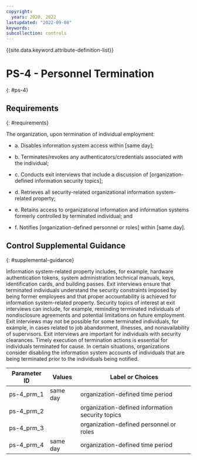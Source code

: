 ```yaml
---
copyright:
  years: 2020, 2022
lastupdated: "2022-09-08"
keywords: 
subcollection: controls
---
```


{{site.data.keyword.attribute-definition-list}}

# PS-4 - Personnel Termination
{: #ps-4}

## Requirements
{: #requirements}

The organization, upon termination of individual employment:

- a. Disables information system access within [same day];

- b. Terminates/revokes any authenticators/credentials associated with the individual;

- c. Conducts exit interviews that include a discussion of [organization-defined information security topics];

- d. Retrieves all security-related organizational information system-related property;

- e. Retains access to organizational information and information systems formerly controlled by terminated individual; and

- f. Notifies [organization-defined personnel or roles] within [same day].

## Control Supplemental Guidance
{: #supplemental-guidance}

Information system-related property includes, for example, hardware authentication tokens, system administration technical manuals, keys, identification cards, and building passes. Exit interviews ensure that terminated individuals understand the security constraints imposed by being former employees and that proper accountability is achieved for information system-related property. Security topics of interest at exit interviews can include, for example, reminding terminated individuals of nondisclosure agreements and potential limitations on future employment. Exit interviews may not be possible for some terminated individuals, for example, in cases related to job abandonment, illnesses, and nonavailability of supervisors. Exit interviews are important for individuals with security clearances. Timely execution of termination actions is essential for individuals terminated for cause. In certain situations, organizations consider disabling the information system accounts of individuals that are being terminated prior to the individuals being notified.

| Parameter ID | Values | Label or Choices |
|---|---|---|
| ps-4_prm_1 | same day | organization-defined time period |
| ps-4_prm_2 |  | organization-defined information security topics |
| ps-4_prm_3 |  | organization-defined personnel or roles |
| ps-4_prm_4 | same day | organization-defined time period |


